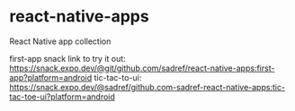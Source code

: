 # react-native-apps
React Native app collection

first-app snack link to try it out: https://snack.expo.dev/@git/github.com/sadref/react-native-apps:first-app?platform=android
tic-tac-to-ui: https://snack.expo.dev/@sadref/github.com-sadref-react-native-apps:tic-tac-toe-ui?platform=android
